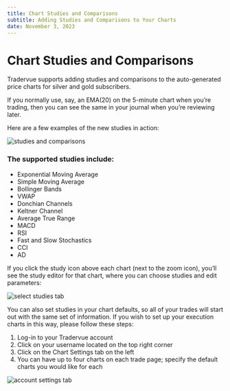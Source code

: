 ```yaml
---
title: Chart Studies and Comparisons
subtitle: Adding Studies and Comparisons to Your Charts
date: November 3, 2023
---
```


# Chart Studies and Comparisons

Tradervue supports adding studies and comparisons to the auto-generated price charts for silver and gold subscribers.

If you normally use, say, an EMA(20) on the 5-minute chart when you’re trading, then you can see the same in your journal when you’re reviewing later.

Here are a few examples of the new studies in action:

![studies and comparisons](../../../../public/static/posts/charts/chartstudies.png)

### The supported studies include:

- Exponential Moving Average
- Simple Moving Average
- Bollinger Bands
- VWAP
- Donchian Channels
- Keltner Channel
- Average True Range
- MACD
- RSI
- Fast and Slow Stochastics
- CCI
- AD

If you click the study icon above each chart (next to the zoom icon), you’ll see the study editor for that chart, where you can choose studies and edit parameters:

![select studies tab](../../../../public/static/posts/charts/selectstudies.png)

You can also set studies in your chart defaults, so all of your trades will start out with the same set of information. If you wish to set up your execution charts in this way, please follow these steps:

1. Log-in to your Tradervue account
2. Click on your username located on the top right corner
3. Click on the Chart Settings tab on the left
4. You can have up to four charts on each trade page; specify the default charts you would like for each

![account settings tab](../../../../public/static/posts/charts/accountsettings.png)
